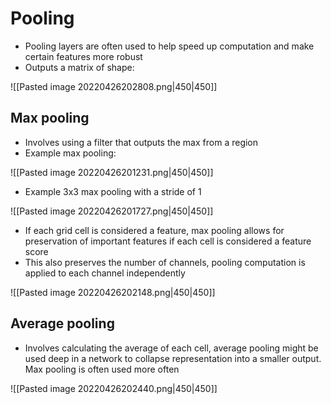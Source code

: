 
# Pooling 
- Pooling layers are often used to help speed up computation and make certain features more robust
- Outputs a matrix of shape:

![[Pasted image 20220426202808.png|450|450]]
## Max pooling 
- Involves using a filter that outputs the max from a region
- Example max pooling:

![[Pasted image 20220426201231.png|450|450]]
- Example 3x3 max pooling with a stride of 1

![[Pasted image 20220426201727.png|450|450]]
- If each grid cell is considered a feature, max pooling allows for preservation of important features if each cell is considered a feature score
- This also preserves the number of channels, pooling computation  is applied to each channel independently 

![[Pasted image 20220426202148.png|450|450]]

## Average pooling 
- Involves calculating the average of each cell, average pooling might be used deep in a network to collapse representation into a smaller output. Max pooling is often used more often

![[Pasted image 20220426202440.png|450|450]]
